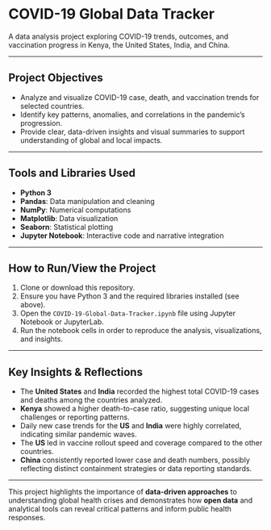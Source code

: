# COVID-19 Global Data Tracker

A data analysis project exploring COVID-19 trends, outcomes, and vaccination progress in Kenya, the United States, India, and China.

---

## Project Objectives

- Analyze and visualize COVID-19 case, death, and vaccination trends for selected countries.
- Identify key patterns, anomalies, and correlations in the pandemic’s progression.
- Provide clear, data-driven insights and visual summaries to support understanding of global and local impacts.

---

## Tools and Libraries Used

- **Python 3**
- **Pandas**: Data manipulation and cleaning
- **NumPy**: Numerical computations
- **Matplotlib**: Data visualization
- **Seaborn**: Statistical plotting
- **Jupyter Notebook**: Interactive code and narrative integration

---

## How to Run/View the Project

1. Clone or download this repository.
2. Ensure you have Python 3 and the required libraries installed (see above).
3. Open the `COVID-19-Global-Data-Tracker.ipynb` file using Jupyter Notebook or JupyterLab.
4. Run the notebook cells in order to reproduce the analysis, visualizations, and insights.

---

## Key Insights & Reflections

- The **United States** and **India** recorded the highest total COVID-19 cases and deaths among the countries analyzed.
- **Kenya** showed a higher death-to-case ratio, suggesting unique local challenges or reporting patterns.
- Daily new case trends for the **US** and **India** were highly correlated, indicating similar pandemic waves.
- The **US** led in vaccine rollout speed and coverage compared to the other countries.
- **China** consistently reported lower case and death numbers, possibly reflecting distinct containment strategies or data reporting standards.

---

This project highlights the importance of **data-driven approaches** to understanding global health crises and demonstrates how **open data** and analytical tools can reveal critical patterns and inform public health responses.